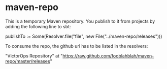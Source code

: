 maven-repo
==========

This is a temporary Maven repository. You publish to it from projects by adding the following line to sbt:

  publishTo := Some(Resolver.file("file",  new File("../maven-repo/releases")))
    
To consume the repo, the github url has to be listed in the resolvers:


  "VictorOps Repository" at "https://raw.github.com/fooblahblah/maven-repo/master/releases"
  
